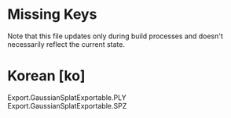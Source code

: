 # Missing Keys
Note that this file updates only during build processes and doesn't necessarily reflect the current state.

# Korean [ko]
Export.GaussianSplatExportable.PLY  
Export.GaussianSplatExportable.SPZ  

